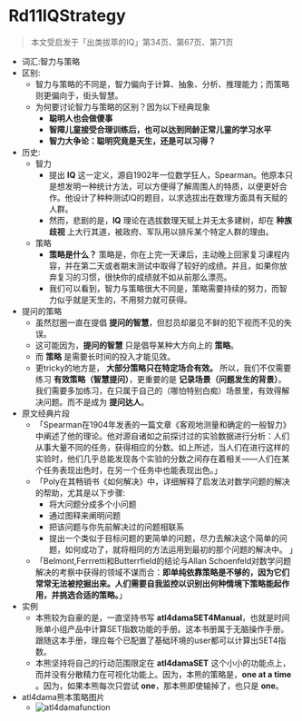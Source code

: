 # Rd11IQStrategy

> 本文受启发于「出类拔萃的IQ」第34页、第67页、第71页

- 词汇:智力与策略
- 区别:
    + 智力与策略的不同是，智力偏向于计算、抽象、分析、推理能力；而策略则更偏向于，街头智慧。
    + 为何要讨论智力与策略的区别？因为以下经典现象
        * **聪明人也会做傻事**
        * **智障儿童接受合理训练后，也可以达到同龄正常儿童的学习水平**
        * **智力大争论：聪明究竟是天生，还是可以习得？**
- 历史:
    + 智力
        * 提出 **IQ** 这一定义，源自1902年一位数学狂人，Spearman。他原本只是想发明一种统计方法，可以方便得了解周围人的特质，以便更好合作。他设计了种种测试IQ的题目，以求选拔出在数理方面具有天赋的人群。
        * 然而，悲剧的是，**IQ** 理论在选拔数理天赋上并无太多建树，却在 **种族歧视** 上大行其道，被政府、军队用以排斥某个特定人群的理由。
    + 策略
        * **策略是什么？** 策略是，你在上完一天课后，主动晚上回家复习课程内容，并在第二天或者期末测试中取得了较好的成绩。并且，如果你放弃复习的习惯，很快你的成绩就不如从前那么漂亮。
        * 我们可以看到，智力与策略很大不同是，策略需要持续的努力，而智力似乎就是天生的，不用努力就可获得。
- 提问的策略
    + 虽然怼圈一直在提倡 **提问的智慧**，但怼员却屡见不鲜的犯下视而不见的失误。
    + 这可能因为，**提问的智慧** 只是倡导某种大方向上的 **策略**。
    + 而 **策略** 是需要长时间的投入才能见效。
    + 更tricky的地方是， **大部分策略只在特定场合有效。** 所以，我们不仅需要练习 **有效策略（智慧提问）**，更重要的是 **记录场景（问题发生的背景）**。 我们需要多加练习，在只属于自己的（哪怕特别白痴）场景里，有效得解决问题。而不是成为 **提问达人**。
- 原文经典片段
    + 「Spearman在1904年发表的一篇文章《客观地测量和确定的一般智力》中阐述了他的理论。他对源自诸如之前探讨过的实验数据进行分析：人们从事大量不同的任务，获得相应的分数。如上所述，当人们在进行这样的实验时，他们几乎总能发现各个实验的分数之间存在着相关——人们在某个任务表现出色时，在另一个任务中也能表现出色。」
    + 「Poly在其畅销书《如何解决》中，详细解释了启发法对数学问题的解决的帮助，尤其是以下步骤:
        * 将大问题分成多个小问题
        * 通过图释来阐明问题
        * 把该问题与你先前解决过的问题相联系
        * 提出一个类似于目标问题的更简单的问题，尽力去解决这个简单的问题，如何成功了，就将相同的方法运用到最初的那个问题的解决中。 」
    + 「Belmont,Ferrretti和Butterrfield的结论与Allan Schoenfeld对数学问题解决的考察中获得的领域不谋而合：**即单纯依靠策略是不够的，因为它们常常无法被挖掘出来。人们需要自我监控以识别出何种情境下策略能起作用，并挑选合适的策略。**」
- 实例
    + 本熊较为自豪的是，一直坚持书写 **atl4damaSET4Manual**，也就是时间账单小组产品中计算SET指数功能的手册。这本书册属于无脑操作手册。跟随这本手册，理应每个已配置了基础环境的user都可以计算出SET4指数。
    + 本熊坚持将自己的行动范围限定在 **atl4damaSET** 这个小小的功能点上，而并没有分散精力在可视化功能上。因为，本熊的策略是，**one at a time** 。因为，如果本熊每次只尝试 **one**，那本熊即使输掉了，也只是 **one**。
- atl4dama熊本策略图片
    + ![atl4damafunction](https://user-images.githubusercontent.com/19412465/31585317-61b3e5ea-b1f2-11e7-8b1e-3c272a090e1d.png)
